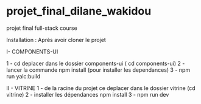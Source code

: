 # projet_final_dilane_wakidou
projet final full-stack course


Installation :
Après avoir cloner le projet 

I- COMPONENTS-UI

 1 - cd deplacer dans le dossier components-ui ( cd components-ui)
 2 - lancer la commande npm install (pour installer les dependances)
 3 - npm run yalc:build
 
 II - VITRINE
  1 - de la racine du projet ce deplacer dans le dossier vitrine (cd vitrine)
  2 - installer les dépendances npm install
  3 - npm run dev
